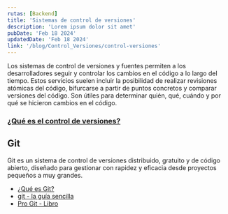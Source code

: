 ```yaml
---
rutas: [Backend]
title: 'Sistemas de control de versiones'
description: 'Lorem ipsum dolor sit amet'
pubDate: 'Feb 18 2024'
updatedDate: 'Feb 18 2024'
link: '/blog/Control_Versiones/control-versiones'
---
```


Los sistemas de control de versiones y fuentes permiten a los desarrolladores seguir y controlar los cambios en el código a lo largo del tiempo. Estos servicios suelen incluir la posibilidad de realizar revisiones atómicas del código, bifurcarse a partir de puntos concretos y comparar versiones del código. Son útiles para determinar quién, qué, cuándo y por qué se hicieron cambios en el código.

### [¿Qué es el control de versiones?](https://learn.microsoft.com/es-es/devops/develop/git/what-is-version-control)

## Git
Git es un sistema de control de versiones distribuido, gratuito y de código abierto, diseñado para gestionar con rapidez y eficacia desde proyectos pequeños a muy grandes.

* [¿Qué es Git?](https://learn.microsoft.com/es-es/devops/develop/git/what-is-githttps://learn.microsoft.com/es-es/devops/develop/git/what-is-git)
* [git - la guía sencilla](https://rogerdudler.github.io/git-guide/index.es.html)
* [Pro Git - Libro](https://git-scm.com/book/es/v2/)